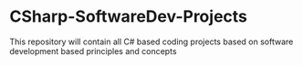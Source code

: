 # CSharp-SoftwareDev-Projects
This repository will contain all C# based coding projects based on software development based principles and concepts  
